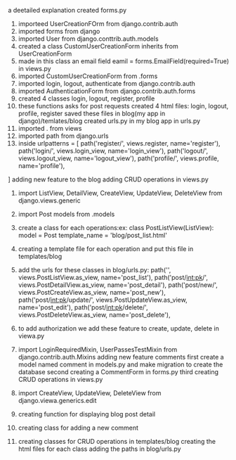 a deetailed explanation 
created forms.py
1. importeed UserCreationFOrm from django.contrib.auth
2. imported forms from django 
3. imported User from django.conttrib.auth.models
4. created a class CustomUserCreationForm inherits from UserCreationForm
5. made in this class an email field eamil = forms.EmailField(required=True)
in views.py
1. imported CustomUserCreationForm from .forms
2. imported login, logout, authenticate from django.contrib.auth
3. imported AuthenticationForm from django.contrib.auth.forms
4. created 4 classes login, logout, register, profile
5. these functions asks for post requests
created 4 html files: login, logout, profile, register
saved these files in blog(my app in django)/temlates/blog
created urls.py in my blog app
in urls.py
1. imported . from views 
2. imported path from django.urls
3. inside urlpatterns = [
    path('register/', views.register, name='register'),
    path('login/', views.login_view, name='login_view'),
    path('logout/', views.logout_view, name='logout_view'),
    path('profile/', views.profile, name='profile'),

]
adding new feature to the blog
adding CRUD operations
in views.py 
1. import ListView, DetailView, CreateView, UpdateView, DeleteView from django.views.generic
2. import Post models from .models
3. create a class for each operations:ex:   class PostListView(ListView):
                                                  model = Post
                                                  template_name = 'blog/post_list.html'
4. creating a template file for each operation and put this file in templates/blog
5. add the urls for these classes in blog/urls.py:
    path('', views.PostListView.as_view, name='post_list'),
    path('post/<int:pk>/', views.PostDetailView.as_view, name='post_detail'),
    path('post/new/', views.PostCreateView.as_view, name='post_new'),
    path('post/<int:pk>/update/', views.PostUpdateView.as_view, name='post_edit'),
    path('post/<int:pk>/delete/', views.PostDeleteView.as_view, name='post_delete'),

6. to add authorization we add these feature to create, update, delete
in viewa.py
7. import LoginRequiredMixin, UserPassesTestMixin from django.contrib.auth.Mixins
adding new feature comments 
first create a model named comment in models.py and make migration to create the database
second creating a CommentForm in forms.py
third creating CRUD operations
in views.py
1. import CreateView, UpdateView, DeleteView from django.viewa.generics.edit
2. creating function  for displaying blog post detail 
3. creating class for adding a new comment
4. creating classes for CRUD operations
in templates/blog creating the html files for each class
adding the paths in blog/urls.py
